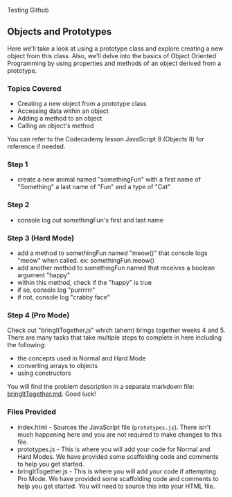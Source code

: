 Testing Github
## Objects and Prototypes
Here we'll take a look at using a prototype class and explore creating a new object from this class. Also, we'll delve into the basics of Object Oriented Programming by using properties and methods of an object derived from a prototype.

### Topics Covered
* Creating a new object from a prototype class
* Accessing data within an object
* Adding a method to an object
* Calling an object's method

You can refer to the Codecademy lesson JavaScript 8 (Objects II) for reference if needed.

### Step 1
* create a new animal named "somethingFun" with a first name of "Something" a last name of "Fun" and a type of "Cat"

### Step 2
* console log out somethingFun's first and last name

### Step 3 (Hard Mode)
* add a method to somethingFun named "meow()" that console logs "meow" when called. ex: somethingFun.meow()
* add another method to somethingFun named that receives a boolean argument "happy"
* within this method, check if the "happy" is true
 * if so, console log "purrrrrr"
 * if not, console log "crabby face"

### Step 4 (Pro Mode)
Check out "bringItTogether.js" which (ahem) brings together weeks 4 and 5. There are many tasks that take multiple steps to complete in here including the following:

* the concepts used in Normal and Hard Mode
* converting arrays to objects
* using constructors

You will find the problem description in a separate markdown file: [bringItTogether.md](bringItTogether.md). Good luck!

### Files Provided
* index.html - Sources the JavaScript file (`prototypes.js`). There isn't much happening here and you are not required to make changes to this file.
* prototypes.js - This is where you will add your code for Normal and Hard Modes. We have provided some scaffolding code and comments to help you get started.
* bringItTogether.js - This is where you will add your code if attempting Pro Mode. We have provided some scaffolding code and comments to help you get started. You will need to source this into your HTML file.
